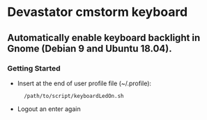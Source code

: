 # Devastator cmstorm keyboard
## Automatically enable keyboard backlight in Gnome (Debian 9 and Ubuntu 18.04).

### Getting Started
- Insert at the end of user profile file (~/.profile):

        /path/to/script/keyboardLedOn.sh
- Logout an enter again

